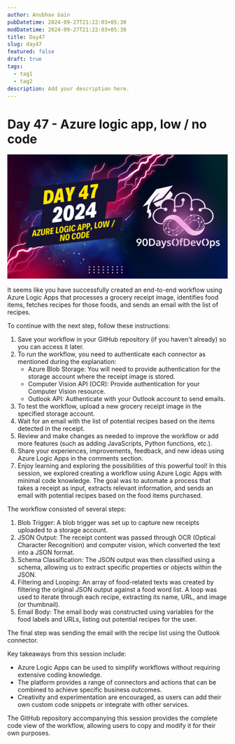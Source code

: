 ```yaml
---
author: Anubhav Gain
pubDatetime: 2024-09-27T21:22:03+05:30
modDatetime: 2024-09-27T21:22:03+05:30
title: Day47
slug: day47
featured: false
draft: true
tags:
  - tag1
  - tag2
description: Add your description here.
---
```


# Day 47 - Azure logic app, low / no code

[![Watch the video](thumbnails/day47.png)](https://www.youtube.com/watch?v=pEB4Kp6JHfI)

It seems like you have successfully created an end-to-end workflow using Azure Logic Apps that processes a grocery receipt image, identifies food items, fetches recipes for those foods, and sends an email with the list of recipes.

To continue with the next step, follow these instructions:

1. Save your workflow in your GitHub repository (if you haven't already) so you can access it later.
2. To run the workflow, you need to authenticate each connector as mentioned during the explanation:
   - Azure Blob Storage: You will need to provide authentication for the storage account where the receipt image is stored.
   - Computer Vision API (OCR): Provide authentication for your Computer Vision resource.
   - Outlook API: Authenticate with your Outlook account to send emails.
3. To test the workflow, upload a new grocery receipt image in the specified storage account.
4. Wait for an email with the list of potential recipes based on the items detected in the receipt.
5. Review and make changes as needed to improve the workflow or add more features (such as adding JavaScripts, Python functions, etc.).
6. Share your experiences, improvements, feedback, and new ideas using Azure Logic Apps in the comments section.
7. Enjoy learning and exploring the possibilities of this powerful tool!
   In this session, we explored creating a workflow using Azure Logic Apps with minimal code knowledge. The goal was to automate a process that takes a receipt as input, extracts relevant information, and sends an email with potential recipes based on the food items purchased.

The workflow consisted of several steps:

1. Blob Trigger: A blob trigger was set up to capture new receipts uploaded to a storage account.
2. JSON Output: The receipt content was passed through OCR (Optical Character Recognition) and computer vision, which converted the text into a JSON format.
3. Schema Classification: The JSON output was then classified using a schema, allowing us to extract specific properties or objects within the JSON.
4. Filtering and Looping: An array of food-related texts was created by filtering the original JSON output against a food word list. A loop was used to iterate through each recipe, extracting its name, URL, and image (or thumbnail).
5. Email Body: The email body was constructed using variables for the food labels and URLs, listing out potential recipes for the user.

The final step was sending the email with the recipe list using the Outlook connector.

Key takeaways from this session include:

- Azure Logic Apps can be used to simplify workflows without requiring extensive coding knowledge.
- The platform provides a range of connectors and actions that can be combined to achieve specific business outcomes.
- Creativity and experimentation are encouraged, as users can add their own custom code snippets or integrate with other services.

The GitHub repository accompanying this session provides the complete code view of the workflow, allowing users to copy and modify it for their own purposes.
